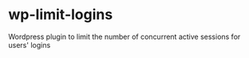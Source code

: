 # wp-limit-logins
Wordpress plugin to limit the number of concurrent active sessions for users' logins
